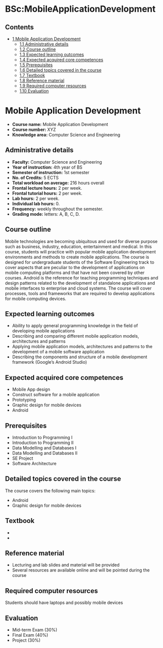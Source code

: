 






BSc:MobileApplicationDevelopment
================================






Contents
--------


* [1 Mobile Application Development](#Mobile_Application_Development)
	+ [1.1 Administrative details](#Administrative_details)
	+ [1.2 Course outline](#Course_outline)
	+ [1.3 Expected learning outcomes](#Expected_learning_outcomes)
	+ [1.4 Expected acquired core competences](#Expected_acquired_core_competences)
	+ [1.5 Prerequisites](#Prerequisites)
	+ [1.6 Detailed topics covered in the course](#Detailed_topics_covered_in_the_course)
	+ [1.7 Textbook](#Textbook)
	+ [1.8 Reference material](#Reference_material)
	+ [1.9 Required computer resources](#Required_computer_resources)
	+ [1.10 Evaluation](#Evaluation)



Mobile Application Development
==============================


* **Course name:** Mobile Application Development
* **Course number:** XYZ
* **Knowledge area:** Computer Science and Engineering


Administrative details
----------------------


* **Faculty:** Computer Science and Engineering
* **Year of instruction:** 4th year of BS
* **Semester of instruction:** 1st semester
* **No. of Credits:** 5 ECTS
* **Total workload on average:** 216 hours overall
* **Frontal lecture hours:** 2 per week.
* **Frontal tutorial hours:** 2 per week.
* **Lab hours:** 2 per week.
* **Individual lab hours:** 0.
* **Frequency:** weekly throughout the semester.
* **Grading mode:** letters: A, B, C, D.


Course outline
--------------


Mobile technologies are becoming ubiquitous and used for diverse purpose such as business, industry, education, entertainment and medical. In this course, students will practice with popular mobile application development environments and methods to create mobile applications. The course is designed for undergraduate students of the Software Engineering track to cover aspects that are peculiar to the development of applications on mobile computing platforms and that have not been covered by other courses. Android is the reference for teaching programming techniques and design patterns related to the development of standalone applications and mobile interfaces to enterprise and cloud systems. The course will cover processes, tools and frameworks that are required to develop applications for mobile computing devices.



Expected learning outcomes
--------------------------


* Ability to apply general programming knowledge in the field of developing mobile applications
* Describing and comparing different mobile application models, architectures and patterns
* Applying mobile application models, architectures and patterns to the development of a mobile software application
* Describing the components and structure of a mobile development framework (Google’s Android Studio)


Expected acquired core competences
----------------------------------


* Mobile App design
* Construct software for a mobile application
* Prototyping
* Graphic design for mobile devices
* Android


Prerequisites
-------------


* Introduction to Programming I
* Introduction to Programming II
* Data Modelling and Databases I
* Data Modelling and Databases II
* SE Project
* Software Architecture


Detailed topics covered in the course
-------------------------------------


The course covers the following main topics:



* Android
* Graphic design for mobile devices


Textbook
--------


* 
* 


Reference material
------------------


* Lecturing and lab slides and material will be provided
* Several resources are available online and will be pointed during the course


Required computer resources
---------------------------


Students should have laptops and possibly mobile devices



Evaluation
----------


* Mid-term Exam (30%)
* Final Exam (40%)
* Project (30%)










